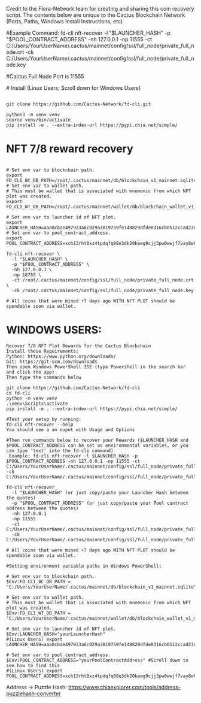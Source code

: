 Credit to the Flora-Network team for creating and sharing this coin recovery script. The contents below are unique to the Cactus Blockchain Network (Ports, Paths, Windows Install Instructions, etc)<p>
#Example Command: fd-cli nft-recover -l "$LAUNCHER_HASH" -p "$POOL_CONTRACT_ADDRESS" -nh 127.0.0.1 -np 11555 -ct C:/Users/YourUserName/.cactus/mainnet/config/ssl/full_node/private_full_node.crt -ck C:/Users/YourUserName/.cactus/mainnet/config/ssl/full_node/private_full_node.key   <p>
#Cactus Full Node Port is 11555

<p>
# Install (Linux Users; Scroll down for Windows Users)

```shell

git clone https://github.com/Cactus-Network/fd-cli.git

python3 -m venv venv
source venv/bin/activate
pip install -e . --extra-index-url https://pypi.chia.net/simple/
```

# NFT 7/8 reward recovery

```shell

# Set env var to blockchain path.
export FD_CLI_BC_DB_PATH=/root/.cactus/mainnet/db/blockchain_v1_mainnet.sqlite
# Set env var to wallet path.
# This must be wallet that is associated with mnemonic from which NFT plot was created.
export FD_CLI_WT_DB_PATH=/root/.cactus/mainnet/wallet/db/blockchain_wallet_v1_mainnet_<fingerprint>.sqlite

# Set env var to launcher id of NFT plot.
export LAUNCHER_HASH=aaa0cbae497933a6c029a3819759fe148829dfde0316cb0512ccad23edce6aaa
# Set env var to pool_contract_address. 
export POOL_CONTRACT_ADDRESS=xch13rht0xz4tpdqfq08e3dk20kewg9cjj3pw0wwjf7vay8whlxn7ppqapeqhz

fd-cli nft-recover \
  -l "$LAUNCHER_HASH" \
  -p "$POOL_CONTRACT_ADDRESS" \
  -nh 127.0.0.1 \
  -np 18755 \
  -ct /root/.cactus/mainnet/config/ssl/full_node/private_full_node.crt \
  -ck /root/.cactus/mainnet/config/ssl/full_node/private_full_node.key
  
# All coins that were mined +7 days ago WITH NFT PLOT should be spendable soon via wallet.

```
# WINDOWS USERS:
```shell
Recover 7/8 NFT Plot Rewards for the Cactus Blockchain
Install these Requirements: 
Python: https://www.python.org/downloads/ 
Git: https://git-scm.com/downloads 
Then open Windows PowerShell ISE (type Powershell in the search bar and click the app) 
Then type the commands below 

git clone https://github.com/Cactus-Network/fd-cli 
cd fd-cli 
python -m venv venv 
.\venv\Scripts\activate 
pip install -e . --extra-index-url https://pypi.chia.net/simple/ 
  
#Test your setup by running:
fd-cli nft-recover --help 
You should see a an ouput with Usage and Options 

#Then run commands below to recover your Rewards ($LAUNCHER_HASH and $POOL_CONTRACT_ADDRESS can be set as environmental variables, or you can type 'text' into the fd-cli command)
 Example: fd-cli nft-recover -l $LAUNCHER_HASH -p $POOL_CONTRACT_ADDRESS -nh 127.0.0.1 -np 11555 -ct C:/Users/YourUserName/.cactus/mainnet/config/ssl/full_node/private_full_node.crt -ck C:/Users/YourUserName/.cactus/mainnet/config/ssl/full_node/private_full_node.key   

fd-cli nft-recover 
  -l "$LAUNCHER_HASH" (or just copy/paste your Launcher Hash between the quotes)
  -p "$POOL_CONTRACT_ADDRESS" (or just copy/paste your Pool contract address between the quotes)
  -nh 127.0.0.1 
  -np 11555
  -ct C:/Users/YourUserName/.cactus/mainnet/config/ssl/full_node/private_full_node.crt 
  -ck C:/Users/YourUserName/.cactus/mainnet/config/ssl/full_node/private_full_node.key
  
# All coins that were mined +7 days ago WITH NFT PLOT should be spendable soon via wallet.
  
#Setting environment variable paths in Windows PowerShell:

# Set env var to blockchain path.
$Env:FD_CLI_BC_DB_PATH = "C:/Users/YourUserName/.cactus/mainnet/db/blockchain_v1_mainnet.sqlite"

# Set env var to wallet path.
# This must be wallet that is associated with mnemonic from which NFT plot was created.
$Env:FD_CLI_WT_DB_PATH = "C:/Users/YourUserName/.cactus/mainnet/wallet/db/blockchain_wallet_v1_mainnet_<fingerprint>.sqlite"

# Set env var to launcher id of NFT plot.
$Env:LAUNCHER_HASH="yourLauncherHash"
#(Linux Users) export LAUNCHER_HASH=aaa0cbae497933a6c029a3819759fe148829dfde0316cb0512ccad23edce6aaa

# Set env var to pool_contract_address. 
$Env:POOL_CONTRACT_ADDRESS="yourPoolContractAddress" #Scroll down to see how to find this
#(Linux Users) export POOL_CONTRACT_ADDRESS=xch13rht0xz4tpdqfq08e3dk20kewg9cjj3pw0wwjf7vay8whlxn7ppqapeqhz
```
Address -> Puzzle Hash:
https://www.chiaexplorer.com/tools/address-puzzlehash-converter 
```
